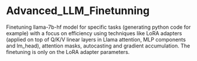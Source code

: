 # Advanced_LLM_Finetunning
Finetuning llama-7b-hf model for specific tasks (generating python code for example) with a focus on efficiency using techniques like LoRA adapters (applied on top of Q/K/V linear layers in Llama attention, MLP components and lm_head), attention masks, autocasting and gradient accumulation. The finetuning is only on the LoRA adapter parameters.
